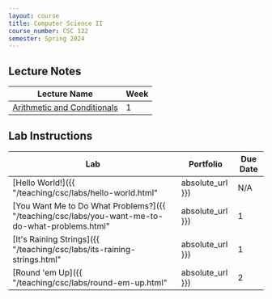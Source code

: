 ```yaml
---
layout: course
title: Computer Science II
course_number: CSC 122
semester: Spring 2024
---
```


## Lecture Notes

| Lecture Name | Week |
|--------------|------|
| [Arithmetic and Conditionals](https://github.com/cmvandrevala/csc_122_arithmetic_and_conditionals)| 1 |

## Lab Instructions

| Lab | Portfolio | Due Date |
| --- | --------- | -------- |
| [Hello World!]({{ "/teaching/csc/labs/hello-world.html" | absolute_url }}) | N/A | January 21, 2024 |
| [You Want Me to Do What Problems?]({{ "/teaching/csc/labs/you-want-me-to-do-what-problems.html" | absolute_url }}) | 1 | January 21, 2024 |
| [It's Raining Strings]({{ "/teaching/csc/labs/its-raining-strings.html" | absolute_url }}) | 1 | January 21, 2024 |
| [Round 'em Up]({{ "/teaching/csc/labs/round-em-up.html" | absolute_url }}) | 2 | March 17, 2024 |
